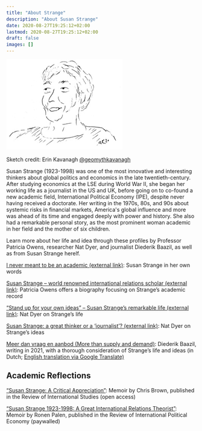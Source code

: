 ```yaml
---
title: "About Strange"
description: "About Susan Strange"
date: 2020-08-27T19:25:12+02:00
lastmod: 2020-08-27T19:25:12+02:00
draft: false
images: []
---
```


![Sketch of Susan Strange](https://github.com/SusanStrange/BACKEND-SusanStrangeArchive/blob/main/images/susan-strange-side-sketch.jpeg?raw=true)

Sketch credit: Erin Kavanagh [@geomythkavanagh](https://twitter.com/geomythkavanagh?lang=en)

Susan Strange (1923-1998) was one of the most innovative and interesting thinkers about global politics and economics in the late twentieth-century. After studying economics at the LSE during World War II, she began her working life as a journalist in the US and UK, before going on to co-found a new academic field, International Political Economy (IPE), despite never having received a doctorate. Her writing in the 1970s, 80s, and 90s about systemic risks in financial markets, America's global influence and more was ahead of its time and engaged deeply with power and history. She also had a remarkable personal story, as the most prominent woman academic in her field and the mother of six children.

Learn more about her life and idea through these profiles by Professor Patricia Owens, researcher Nat Dyer, and journalist Diederik Baazil, as well as from Susan Strange herelf.

[I never meant to be an academic (external link)](https://www.earthriseblog.org/i-never-meant-to-be-an-academic-by-susan-strange/): Susan Strange in her own words

[Susan Strange – world renowned international relations scholar (external link)](https://blogs.lse.ac.uk/lsehistory/2018/09/19/susan-strange-world-renowned-international-relations-scholar/): Patricia Owens offers a biography focusing on Strange’s academic record

[“Stand up for your own ideas” – Susan Strange’s remarkable life (external link)](https://www.earthriseblog.org/stand-up-for-your-own-ideas-susan-stranges-remarkable-life/): Nat Dyer on Strange’s life

[Susan Strange: a great thinker or a ‘journalist’? (external link)]( https://www.earthriseblog.org/susan-strange-a-great-thinker-or-a-journalist/): Nat Dyer on Strange’s ideas

[Meer dan vraag en aanbod (More than supply and demand)](https://www.groene.nl/artikel/meer-dan-vraag-en-aanbod): Diederik Baazil, writing in 2021, with a thorough consideration of Strange’s life and ideas (in Dutch; [English translation via Google Translate)](https://www-groene-nl.translate.goog/artikel/meer-dan-vraag-en-aanbod?_x_tr_sl=auto&_x_tr_tl=en&_x_tr_hl=en-GB)


## Academic Reflections

[“Susan Strange: A Critical Appreciation”](https://www.cambridge.org/core/journals/review-of-international-studies/article/susan-strangea-critical-appreciation/E934ECBF3229D84DC527CEB07AA117B1): Memoir by Chris Brown, published in the Review of International Studies (open access)

[“Susan Strange 1923-1998: A Great International Relations Theorist”](https://doi.org/10.1080/096922999347254): Memoir by Ronen Palen, published in the Review of International Political Economy (paywalled)